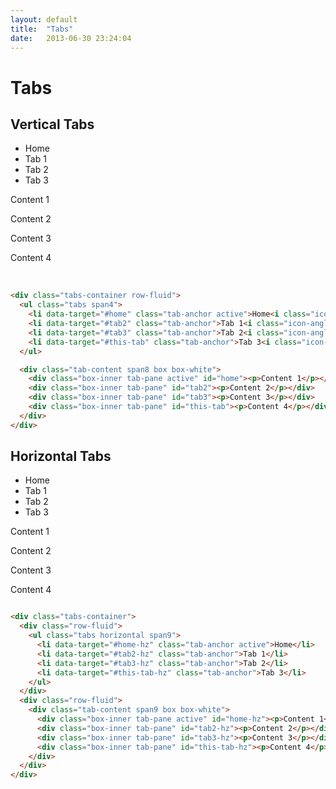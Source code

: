 ```yaml
---
layout: default
title:  "Tabs"
date:   2013-06-30 23:24:04
---
```


Tabs
====

## Vertical Tabs

<div class="tabs-container row-fluid">
  <ul class="tabs span4">
    <li data-target="#home" class="tab-anchor active">Home<i class="icon-angle-right list-icon"></i></li>
    <li data-target="#tab2" class="tab-anchor">Tab 1<i class="icon-angle-right list-icon"></i></li>
    <li data-target="#tab3" class="tab-anchor">Tab 2<i class="icon-angle-right list-icon"></i></li>
    <li data-target="#this-tab" class="tab-anchor">Tab 3<i class="icon-angle-right list-icon"></i></li>
  </ul>

  <div class="tab-content span8 box box-white">
    <div class="box-inner tab-pane active" id="home"><p>Content 1</p></div>
    <div class="box-inner tab-pane" id="tab2"><p>Content 2</p></div>
    <div class="box-inner tab-pane" id="tab3"><p>Content 3</p></div>
    <div class="box-inner tab-pane" id="this-tab"><p>Content 4</p></div>
  </div>
</div>

<br />

~~~html
<div class="tabs-container row-fluid">
  <ul class="tabs span4">
    <li data-target="#home" class="tab-anchor active">Home<i class="icon-angle-right list-icon"></i></li>
    <li data-target="#tab2" class="tab-anchor">Tab 1<i class="icon-angle-right list-icon"></i></li>
    <li data-target="#tab3" class="tab-anchor">Tab 2<i class="icon-angle-right list-icon"></i></li>
    <li data-target="#this-tab" class="tab-anchor">Tab 3<i class="icon-angle-right list-icon"></i></li>
  </ul>

  <div class="tab-content span8 box box-white">
    <div class="box-inner tab-pane active" id="home"><p>Content 1</p></div>
    <div class="box-inner tab-pane" id="tab2"><p>Content 2</p></div>
    <div class="box-inner tab-pane" id="tab3"><p>Content 3</p></div>
    <div class="box-inner tab-pane" id="this-tab"><p>Content 4</p></div>
  </div>
</div>
~~~


## Horizontal Tabs

<div class="tabs-container">
  <div class="row-fluid">
    <ul class="tabs horizontal span9">
      <li data-target="#home-hz" class="tab-anchor active">Home</li>
      <li data-target="#tab2-hz" class="tab-anchor">Tab 1</li>
      <li data-target="#tab3-hz" class="tab-anchor">Tab 2</li>
      <li data-target="#this-tab-hz" class="tab-anchor">Tab 3</li>
    </ul>
  </div>
  <div class="row-fluid">
    <div class="tab-content span9 box box-white">
      <div class="box-inner tab-pane active" id="home-hz"><p>Content 1</p></div>
      <div class="box-inner tab-pane" id="tab2-hz"><p>Content 2</p></div>
      <div class="box-inner tab-pane" id="tab3-hz"><p>Content 3</p></div>
      <div class="box-inner tab-pane" id="this-tab-hz"><p>Content 4</p></div>
    </div>
  </div>
</div>

~~~html

<div class="tabs-container">
  <div class="row-fluid">
    <ul class="tabs horizontal span9">
      <li data-target="#home-hz" class="tab-anchor active">Home</li>
      <li data-target="#tab2-hz" class="tab-anchor">Tab 1</li>
      <li data-target="#tab3-hz" class="tab-anchor">Tab 2</li>
      <li data-target="#this-tab-hz" class="tab-anchor">Tab 3</li>
    </ul>
  </div>
  <div class="row-fluid">
    <div class="tab-content span9 box box-white">
      <div class="box-inner tab-pane active" id="home-hz"><p>Content 1</p></div>
      <div class="box-inner tab-pane" id="tab2-hz"><p>Content 2</p></div>
      <div class="box-inner tab-pane" id="tab3-hz"><p>Content 3</p></div>
      <div class="box-inner tab-pane" id="this-tab-hz"><p>Content 4</p></div>
    </div>
  </div>
</div>
~~~